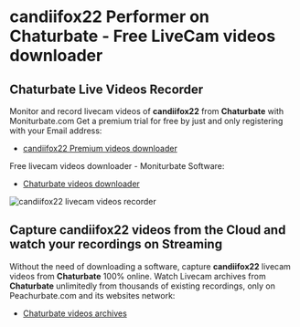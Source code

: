 # candiifox22 Performer on Chaturbate - Free LiveCam videos downloader

## Chaturbate Live Videos Recorder

Monitor and record livecam videos of **candiifox22** from **Chaturbate** with Moniturbate.com
Get a premium trial for free by just and only registering with your Email address:
* [candiifox22 Premium videos downloader](https://moniturbate.com/request-demo-licence-key.html)

Free livecam videos downloader - Moniturbate Software:
* [Chaturbate videos downloader](https://moniturbate.com/moniturbate-download-software.html)

![candiifox22 livecam videos recorder](https://peachurnet.com/templates/moniturbate-software.png)


## Capture candiifox22 videos from the Cloud and watch your recordings on Streaming

Without the need of downloading a software, capture **candiifox22** livecam videos from **Chaturbate** 100% online.
Watch Livecam archives from **Chaturbate** unlimitedly from thousands of existing recordings, only on Peachurbate.com and its websites network:
* [Chaturbate videos archives](https://peachurnet.com/)